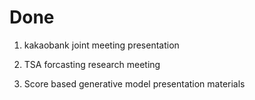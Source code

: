# Done

1. kakaobank joint meeting presentation

2. TSA forcasting research meeting

3. Score based generative model presentation materials
